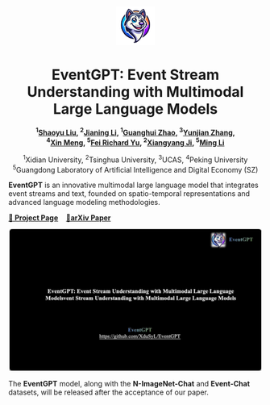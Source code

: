 <div align="center">
  <img src="assets/logo.png" alt="logo" width="15%">
</div>

<div align="center">

# EventGPT: Event Stream Understanding with Multimodal Large Language Models

**<sup>1</sup>[Shaoyu Liu](), <sup>2</sup>[Jianing Li](), <sup>1</sup>[Guanghui Zhao](), <sup>3</sup>[Yunjian Zhang](),  
<sup>4</sup>[Xin Meng](), <sup>5</sup>[Fei Richard Yu](), <sup>2</sup>[Xiangyang Ji](), <sup>5</sup>[Ming Li]()**

<sup>1</sup>Xidian University, <sup>2</sup>Tsinghua University, <sup>3</sup>UCAS, <sup>4</sup>Peking University  
<sup>5</sup>Guangdong Laboratory of Artificial Intelligence and Digital Economy (SZ)

</div>

**EventGPT** is an innovative multimodal large language model that integrates event streams and text, founded on spatio-temporal representations and advanced language modeling methodologies.



**[📰 Project Page](https://xdusyl.github.io/eventgpt.github.io/)**&nbsp;&nbsp;&nbsp;&nbsp;**[📑arXiv Paper](https://arxiv.org/abs/2412.00832)**

</div>

<p align="center">
<a href="https://youtu.be/4fIZwTb0oYk?si=BuOMzhMESpEdhz1e">
  <img src="assets/page.png" alt="EventGPT" width="500"/>
</a>
</p>

</div>

The **EventGPT** model, along with the **N-ImageNet-Chat** and **Event-Chat** datasets, will be released after the acceptance of our paper.

